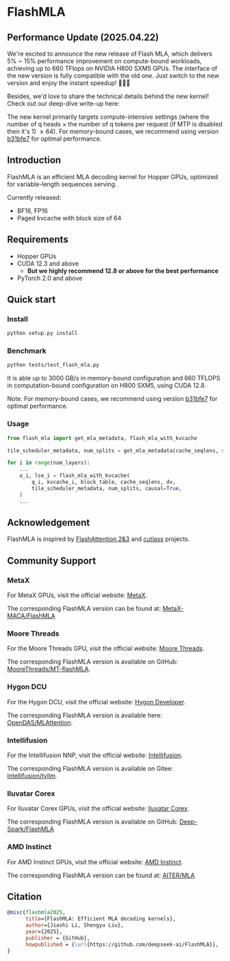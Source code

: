 # FlashMLA

## Performance Update (2025.04.22)

We're excited to announce the new release of Flash MLA, which delivers 5% ~ 15% performance improvement on compute-bound workloads, achieving up to 660 TFlops on NVIDIA H800 SXM5 GPUs. The interface of the new version is fully compatible with the old one. Just switch to the new version and enjoy the instant speedup! 🚀🚀🚀

Besides, we'd love to share the technical details behind the new kernel! Check out our deep-dive write-up here: <LINK>

The new kernel primarily targets compute-intensive settings (where the number of q heads $\times$ the number of q tokens per request (if MTP is disabled then it's 1) $\ge 64$). For memory-bound cases, we recommend using version [b31bfe7](https://github.com/deepseek-ai/FlashMLA/tree/b31bfe72a83ea205467b3271a5845440a03ed7cb) for optimal performance.

## Introduction

FlashMLA is an efficient MLA decoding kernel for Hopper GPUs, optimized for variable-length sequences serving.

Currently released:
- BF16, FP16
- Paged kvcache with block size of 64

## Requirements

- Hopper GPUs
- CUDA 12.3 and above
    - **But we highly recommend 12.8 or above for the best performance**
- PyTorch 2.0 and above

## Quick start

### Install

```bash
python setup.py install
```

### Benchmark

```bash
python tests/test_flash_mla.py
```

It is able up to 3000 GB/s in memory-bound configuration and 660 TFLOPS in computation-bound configuration on H800 SXM5, using CUDA 12.8.

Note. For memory-bound cases, we recommend using version [b31bfe7](https://github.com/deepseek-ai/FlashMLA/tree/b31bfe72a83ea205467b3271a5845440a03ed7cb) for optimal performance.

### Usage

```python
from flash_mla import get_mla_metadata, flash_mla_with_kvcache

tile_scheduler_metadata, num_splits = get_mla_metadata(cache_seqlens, s_q * h_q // h_kv, h_kv)

for i in range(num_layers):
    ...
    o_i, lse_i = flash_mla_with_kvcache(
        q_i, kvcache_i, block_table, cache_seqlens, dv,
        tile_scheduler_metadata, num_splits, causal=True,
    )
    ...
```

## Acknowledgement

FlashMLA is inspired by [FlashAttention 2&3](https://github.com/dao-AILab/flash-attention/) and [cutlass](https://github.com/nvidia/cutlass) projects.

## Community Support

### MetaX
For MetaX GPUs, visit the official website: [MetaX](https://www.metax-tech.com).

The corresponding FlashMLA version can be found at: [MetaX-MACA/FlashMLA](https://github.com/MetaX-MACA/FlashMLA)


### Moore Threads
For the Moore Threads GPU, visit the official website: [Moore Threads](https://www.mthreads.com/).

The corresponding FlashMLA version is available on GitHub: [MooreThreads/MT-flashMLA](https://github.com/MooreThreads/MT-flashMLA).


### Hygon DCU
For the Hygon DCU, visit the official website: [Hygon Developer](https://developer.sourcefind.cn/).

The corresponding FlashMLA version is available here: [OpenDAS/MLAttention](https://developer.sourcefind.cn/codes/OpenDAS/MLAttention).


### Intellifusion
For the Intellifusion NNP, visit the official website: [Intellifusion](https://www.intellif.com).

The corresponding FlashMLA version is available on Gitee: [Intellifusion/tyllm](https://gitee.com/Intellifusion_2025/tyllm/blob/master/python/tylang/flash_mla.py).


### Iluvatar Corex
For Iluvatar Corex GPUs, visit the official website: [Iluvatar Corex](https://www.iluvatar.com).

The corresponding FlashMLA version is available on GitHub: [Deep-Spark/FlashMLA](https://github.com/Deep-Spark/FlashMLA/tree/iluvatar_flashmla)


### AMD Instinct
For AMD Instinct GPUs, visit the official website: [AMD Instinct](https://www.amd.com/en/products/accelerators/instinct.html).

The corresponding FlashMLA version can be found at: [AITER/MLA](https://github.com/ROCm/aiter/blob/main/aiter/mla.py)

## Citation

```bibtex
@misc{flashmla2025,
      title={FlashMLA: Efficient MLA decoding kernels},
      author={Jiashi Li, Shengyu Liu},
      year={2025},
      publisher = {GitHub},
      howpublished = {\url{https://github.com/deepseek-ai/FlashMLA}},
}
```
